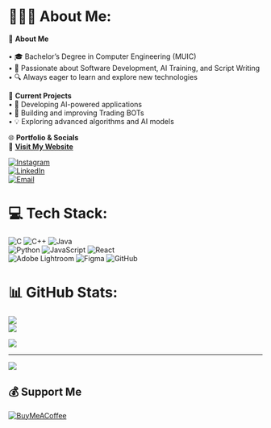 # 👨🏻‍🚀 About Me:
🚀 **About Me**<br>  
• 🎓 Bachelor’s Degree in Computer Engineering (MUIC)  
• 🤖 Passionate about Software Development, AI Training, and Script Writing
• 🔍 Always eager to learn and explore new technologies  

🌱 **Current Projects**  
• 🚀 Developing AI-powered applications  
• 🤖 Building and improving Trading BOTs  
• 💡 Exploring advanced algorithms and AI models  

🌐 **Portfolio & Socials**  
🔗 [**Visit My Website**](https://jorvor37.github.io/My_Portfolio/)  

[![Instagram](https://img.shields.io/badge/Instagram-%23E4405F.svg?logo=Instagram&logoColor=white)](https://instagram.com/k_kongphopp)  
[![LinkedIn](https://img.shields.io/badge/LinkedIn-%230077B5.svg?logo=linkedin&logoColor=white)](https://linkedin.com/in/Jorvor37)  
[![Email](https://img.shields.io/badge/Email-D14836?logo=gmail&logoColor=white)](mailto:kongphop.kayoonvichien@gmail.com)  

# 💻 Tech Stack:
![C](https://img.shields.io/badge/c-%2300599C.svg?style=for-the-badge&logo=c&logoColor=white) ![C++](https://img.shields.io/badge/c++-%2300599C.svg?style=for-the-badge&logo=c%2B%2B&logoColor=white) ![Java](https://img.shields.io/badge/java-%23ED8B00.svg?style=for-the-badge&logo=openjdk&logoColor=white)  
![Python](https://img.shields.io/badge/python-3670A0?style=for-the-badge&logo=python&logoColor=ffdd54) ![JavaScript](https://img.shields.io/badge/javascript-%23323330.svg?style=for-the-badge&logo=javascript&logoColor=%23F7DF1E) ![React](https://img.shields.io/badge/react-%2320232a.svg?style=for-the-badge&logo=react&logoColor=%2361DAFB)  
![Adobe Lightroom](https://img.shields.io/badge/Adobe%20Lightroom-31A8FF.svg?style=for-the-badge&logo=Adobe%20Lightroom&logoColor=white) ![Figma](https://img.shields.io/badge/figma-%23F24E1E.svg?style=for-the-badge&logo=figma&logoColor=white) ![GitHub](https://img.shields.io/badge/github-%23121011.svg?style=for-the-badge&logo=github&logoColor=white)  

# 📊 GitHub Stats:
![](https://github-readme-stats.vercel.app/api?username=Jorvor37&theme=calm&hide_border=false&include_all_commits=false&count_private=false)  
![](https://github-readme-stats.vercel.app/api/top-langs/?username=Jorvor37&repo=MyPortfolio&theme=calm&hide_border=false&layout=compact)

![](https://github-readme-stats.vercel.app/api/top-langs/?username=Jorvor37&theme=calm&hide_border=false&include_all_commits=false&count_private=false&layout=compact)  

---
[![](https://visitcount.itsvg.in/api?id=Jorvor37&icon=0&color=0)](https://visitcount.itsvg.in)  

## 💰 Support Me  
[![BuyMeACoffee](https://img.shields.io/badge/Buy%20Me%20a%20Coffee-ffdd00?style=for-the-badge&logo=buy-me-a-coffee&logoColor=black)](https://buymeacoffee.com/jorvor37)  

<!-- Proudly created with GPRM ( https://gprm.itsvg.in ) -->
